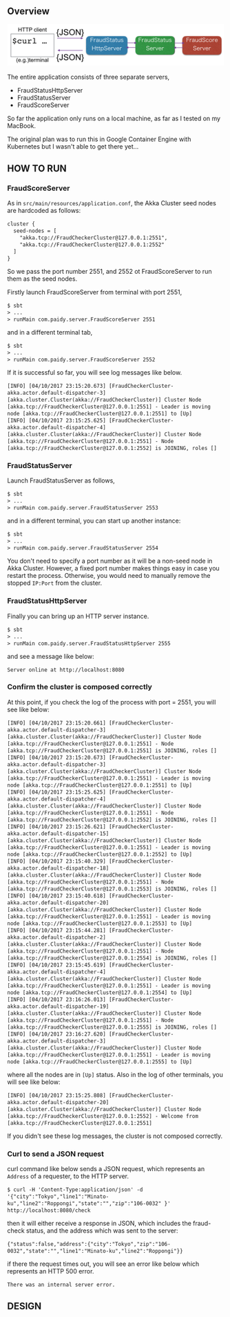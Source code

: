 ## Overview

![overview](images/overview.png)

The entire application consists of three separate servers, 

* FraudStatusHttpServer
* FraudStatusServer
* FraudScoreServer

So far the application only runs on a local machine, as far as I tested on my MacBook.

The original plan was to run this in Google Container Engine with Kubernetes but I wasn't able to get there yet...

## HOW TO RUN

### FraudScoreServer 

As in `src/main/resources/application.conf`, the Akka Cluster seed nodes are hardcoded as follows:

``` 
cluster {
  seed-nodes = [
    "akka.tcp://FraudCheckerCluster@127.0.0.1:2551",
    "akka.tcp://FraudCheckerCluster@127.0.0.1:2552"
  ]
}
```

So we pass the port number 2551, and 2552 ot FraudScoreServer to run them as the seed nodes.

Firstly launch FraudScoreServer from terminal with port 2551,

```
$ sbt 
> ...
> runMain com.paidy.server.FraudScoreServer 2551
```

and in a different terminal tab,

```
$ sbt
> ...
> runMain com.paidy.server.FraudScoreServer 2552
```

If it is successful so far, you will see log messages like below.

```
[INFO] [04/10/2017 23:15:20.673] [FraudCheckerCluster-akka.actor.default-dispatcher-3] [akka.cluster.Cluster(akka://FraudCheckerCluster)] Cluster Node [akka.tcp://FraudCheckerCluster@127.0.0.1:2551] - Leader is moving node [akka.tcp://FraudCheckerCluster@127.0.0.1:2551] to [Up]
[INFO] [04/10/2017 23:15:25.625] [FraudCheckerCluster-akka.actor.default-dispatcher-4] [akka.cluster.Cluster(akka://FraudCheckerCluster)] Cluster Node [akka.tcp://FraudCheckerCluster@127.0.0.1:2551] - Node [akka.tcp://FraudCheckerCluster@127.0.0.1:2552] is JOINING, roles []
```


### FraudStatusServer 

Launch FraudStatusServer as follows,

```
$ sbt
> ...
> runMain com.paidy.server.FraudStatusServer 2553
```

and in a different terminal, you can start up another instance:

```
$ sbt 
> ...
> runMain com.paidy.server.FraudStatusServer 2554
```

You don't need to specify a port number as it will be a non-seed node in Akka Cluster.
However, a fixed port number makes things easy in case you restart the process. Otherwise,
you would need to manually remove the stopped `IP:Port` from the cluster.

### FraudStatusHttpServer 

Finally you can bring up an HTTP server instance.

```
$ sbt 
> ...
> runMain com.paidy.server.FraudStatusHttpServer 2555
```

and see a message like below:

```
Server online at http://localhost:8080
```

### Confirm the cluster is composed correctly

At this point, if you check the log of the process with port = 2551, you will see like below:

```
[INFO] [04/10/2017 23:15:20.661] [FraudCheckerCluster-akka.actor.default-dispatcher-3] [akka.cluster.Cluster(akka://FraudCheckerCluster)] Cluster Node [akka.tcp://FraudCheckerCluster@127.0.0.1:2551] - Node [akka.tcp://FraudCheckerCluster@127.0.0.1:2551] is JOINING, roles []
[INFO] [04/10/2017 23:15:20.673] [FraudCheckerCluster-akka.actor.default-dispatcher-3] [akka.cluster.Cluster(akka://FraudCheckerCluster)] Cluster Node [akka.tcp://FraudCheckerCluster@127.0.0.1:2551] - Leader is moving node [akka.tcp://FraudCheckerCluster@127.0.0.1:2551] to [Up]
[INFO] [04/10/2017 23:15:25.625] [FraudCheckerCluster-akka.actor.default-dispatcher-4] [akka.cluster.Cluster(akka://FraudCheckerCluster)] Cluster Node [akka.tcp://FraudCheckerCluster@127.0.0.1:2551] - Node [akka.tcp://FraudCheckerCluster@127.0.0.1:2552] is JOINING, roles []
[INFO] [04/10/2017 23:15:26.621] [FraudCheckerCluster-akka.actor.default-dispatcher-15] [akka.cluster.Cluster(akka://FraudCheckerCluster)] Cluster Node [akka.tcp://FraudCheckerCluster@127.0.0.1:2551] - Leader is moving node [akka.tcp://FraudCheckerCluster@127.0.0.1:2552] to [Up]
[INFO] [04/10/2017 23:15:40.329] [FraudCheckerCluster-akka.actor.default-dispatcher-18] [akka.cluster.Cluster(akka://FraudCheckerCluster)] Cluster Node [akka.tcp://FraudCheckerCluster@127.0.0.1:2551] - Node [akka.tcp://FraudCheckerCluster@127.0.0.1:2553] is JOINING, roles []
[INFO] [04/10/2017 23:15:40.618] [FraudCheckerCluster-akka.actor.default-dispatcher-20] [akka.cluster.Cluster(akka://FraudCheckerCluster)] Cluster Node [akka.tcp://FraudCheckerCluster@127.0.0.1:2551] - Leader is moving node [akka.tcp://FraudCheckerCluster@127.0.0.1:2553] to [Up]
[INFO] [04/10/2017 23:15:44.281] [FraudCheckerCluster-akka.actor.default-dispatcher-2] [akka.cluster.Cluster(akka://FraudCheckerCluster)] Cluster Node [akka.tcp://FraudCheckerCluster@127.0.0.1:2551] - Node [akka.tcp://FraudCheckerCluster@127.0.0.1:2554] is JOINING, roles []
[INFO] [04/10/2017 23:15:45.619] [FraudCheckerCluster-akka.actor.default-dispatcher-4] [akka.cluster.Cluster(akka://FraudCheckerCluster)] Cluster Node [akka.tcp://FraudCheckerCluster@127.0.0.1:2551] - Leader is moving node [akka.tcp://FraudCheckerCluster@127.0.0.1:2554] to [Up]
[INFO] [04/10/2017 23:16:26.013] [FraudCheckerCluster-akka.actor.default-dispatcher-19] [akka.cluster.Cluster(akka://FraudCheckerCluster)] Cluster Node [akka.tcp://FraudCheckerCluster@127.0.0.1:2551] - Node [akka.tcp://FraudCheckerCluster@127.0.0.1:2555] is JOINING, roles []
[INFO] [04/10/2017 23:16:27.620] [FraudCheckerCluster-akka.actor.default-dispatcher-3] [akka.cluster.Cluster(akka://FraudCheckerCluster)] Cluster Node [akka.tcp://FraudCheckerCluster@127.0.0.1:2551] - Leader is moving node [akka.tcp://FraudCheckerCluster@127.0.0.1:2555] to [Up]
```

where all the nodes are in `[Up]` status. Also in the log of other terminals, you will see like below:

```
[INFO] [04/10/2017 23:15:25.808] [FraudCheckerCluster-akka.actor.default-dispatcher-20] [akka.cluster.Cluster(akka://FraudCheckerCluster)] Cluster Node [akka.tcp://FraudCheckerCluster@127.0.0.1:2552] - Welcome from [akka.tcp://FraudCheckerCluster@127.0.0.1:2551]
```

If you didn't see these log messages, the cluster is not composed correctly.

### Curl to send a JSON request

curl command like below sends a JSON request, which represents an `Address` of a requester, to the HTTP server.

```
$ curl -H 'Content-Type:application/json' -d '{"city":"Tokyo","line1":"Minato-ku","line2":"Roppongi","state":"","zip":"106-0032" }' http://localhost:8080/check
```

then it will either receive a response in JSON, which includes the fraud-check status, and the address which was sent to the server:  

```
{"status":false,"address":{"city":"Tokyo","zip":"106-0032","state":"","line1":"Minato-ku","line2":"Roppongi"}}
```

if there the request times out, you will see an error like below which represents an HTTP 500 error.

```
There was an internal server error.
```

## DESIGN

